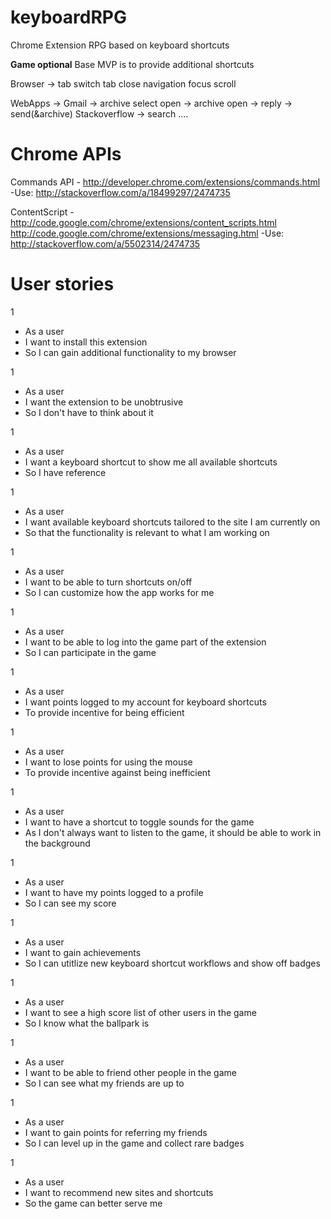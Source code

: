 keyboardRPG
===========

Chrome Extension RPG based on keyboard shortcuts

**Game optional**
Base MVP is to provide additional shortcuts

Browser ->
  tab switch
  tab close
  navigation focus
  scroll

WebApps ->
  Gmail ->
    archive
    select
    open -> archive
    open -> reply -> send(&archive)
  Stackoverflow ->
    search
    ....


Chrome APIs
===========
Commands API - http://developer.chrome.com/extensions/commands.html
-Use: http://stackoverflow.com/a/18499297/2474735

ContentScript - http://code.google.com/chrome/extensions/content_scripts.html
http://code.google.com/chrome/extensions/messaging.html
-Use: http://stackoverflow.com/a/5502314/2474735


User stories
============

1
* As a user
* I want to install this extension
* So I can gain additional functionality to my browser

1
* As a user
* I want the extension to be unobtrusive
* So I don't have to think about it

1
* As a user
* I want a keyboard shortcut to show me all available shortcuts
* So I have reference

1
* As a user
* I want available keyboard shortcuts tailored to the site I am currently on
* So that the functionality is relevant to what I am working on

1
* As a user
* I want to be able to turn shortcuts on/off
* So I can customize how the app works for me

1
* As a user
* I want to be able to log into the game part of the extension
* So I can participate in the game

1
* As a user
* I want points logged to my account for keyboard shortcuts
* To provide incentive for being efficient

1
* As a user
* I want to lose points for using the mouse
* To provide incentive against being inefficient

1
* As a user
* I want to have a shortcut to toggle sounds for the game
* As I don't always want to listen to the game, it should be able to work in the background

1
* As a user
* I want to have my points logged to a profile
* So I can see my score

1
* As a user
* I want to gain achievements
* So I can utitlize new keyboard shortcut workflows and show off badges

1
* As a user
* I want to see a high score list of other users in the game
* So I know what the ballpark is

1
* As a user
* I want to be able to friend other people in the game
* So I can see what my friends are up to

1
* As a user
* I want to gain points for referring my friends
* So I can level up in the game and collect rare badges

1
* As a user
* I want to recommend new sites and shortcuts
* So the game can better serve me


